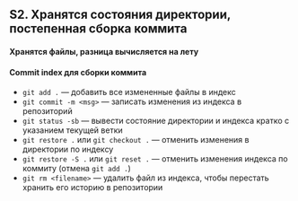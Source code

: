 ## S2. Хранятся состояния директории, постепенная сборка коммита
#### Хранятся файлы, разница вычисляется на лету
#### Commit index для сборки коммита
-  `git add .` — добавить все измененные файлы в индекс
-  `git commit -m <msg>` — записать изменения из индекса в репозиторий
-  `git status -sb` — вывести состояние директории и индекса кратко с указанием текущей ветки
-  `git restore .` или `git checkout .` — отменить изменения в директории по индексу
-  `git restore -S .` или `git reset .` — отменить изменения индекса по коммиту (отмена `git add .`)
-  `git rm <filename>` — удалить файл из индекса, чтобы перестать хранить его историю в репозитории